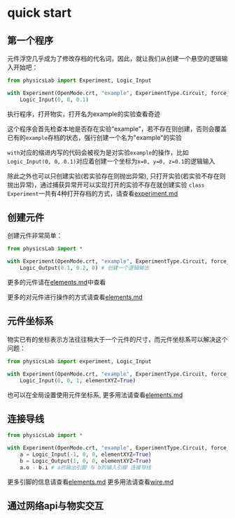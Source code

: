 # quick start

## 第一个程序
元件浮空几乎成为了修改存档的代名词，因此，就让我们从创建一个悬空的逻辑输入开始吧：
```Python
from physicsLab import Experiment, Logic_Input

with Experiment(OpenMode.crt, "example", ExperimentType.Circuit, force_crt=True):
    Logic_Input(0, 0, 0.1)
```
执行程序，打开物实，打开名为example的实验查看奇迹

这个程序会首先检查本地是否存在实验“example”，若不存在则创建，否则会覆盖已有的`example`存档的状态，强行创建一个名为"example"的实验

`with`对应的缩进内写的代码会被视为是对实验`example`的操作，比如`Logic_Input(0, 0, 0.1)`对应着创建一个坐标为`x=0, y=0, z=0.1`的逻辑输入

除此之外也可以只创建实验(若实验存在则抛出异常), 只打开实验(若实验不存在则抛出异常)，通过捕获异常开可以实现打开的实验不存在就创建实验
`class Experiment`一共有4种打开存档的方式，请查看[experiment.md](experiment.md)

## 创建元件
创建元件非常简单：
```Python
from physicsLab import *

with Experiment(OpenMode.crt, "example", ExperimentType.Circuit, force_crt=True):
    Logic_Output(0.1, 0.2, 0) # 创建一个逻辑输出
```
更多的元件请在[elements.md](./elements.md)中查看

更多的对元件进行操作的方式请查看[elements.md](./elements.md)

## 元件坐标系
物实已有的坐标表示方法往往稍大于一个元件的尺寸，而元件坐标系可以解决这个问题：
```Python
from physicsLab import experiment, Logic_Input

with Experiment(OpenMode.crt, "example", ExperimentType.Circuit, force_crt=True):
    Logic_Input(0, 0, 1, elementXYZ=True)
```
也可以在全局设置使用元件坐标系, 更多用法请查看[elements.md](./elements.md)

## 连接导线
```Python
from physicsLab import *

with Experiment(OpenMode.crt, "example", ExperimentType.Circuit, force_crt=True):
    a = Logic_Input(-1, 0, 0, elementXYZ=True)
    b = Logic_Output(1, 0, 0, elementXYZ=True)
    a.o - b.i # a的输出引脚 与 b的输入引脚 连接导线
```
更多引脚的信息请查看[elements.md](./elements.md)
更多用法请查看[wire.md](./wire.md)

## 通过网络api与物实交互
